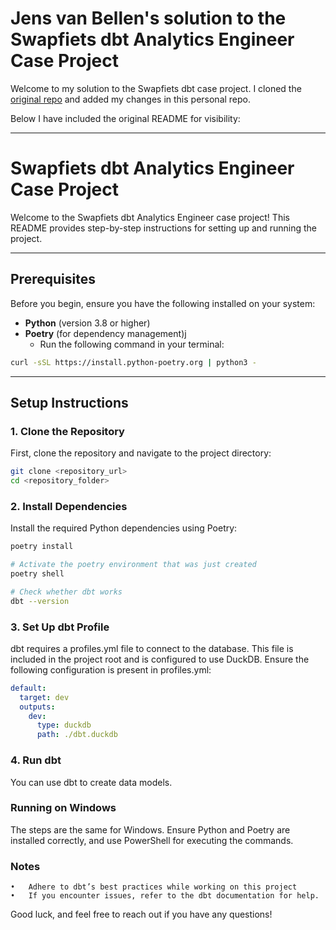 # Jens van Bellen's solution to the Swapfiets dbt Analytics Engineer Case Project

Welcome to my solution to the Swapfiets dbt case project. I cloned the [original repo](https://github.com/swapfiets-data/dbt-template) and added my changes in this personal repo.

Below I have included the original README for visibility:

---

# Swapfiets dbt Analytics Engineer Case Project

Welcome to the Swapfiets dbt Analytics Engineer case project! This README provides step-by-step instructions for setting up and running the project.

---

## Prerequisites

Before you begin, ensure you have the following installed on your system:

- **Python** (version 3.8 or higher)
- **Poetry** (for dependency management)j
  - Run the following command in your terminal: 
```bash
curl -sSL https://install.python-poetry.org | python3 -
```

---

## Setup Instructions

### 1. Clone the Repository

First, clone the repository and navigate to the project directory:

```bash
git clone <repository_url>
cd <repository_folder>
```
### 2. Install Dependencies

Install the required Python dependencies using Poetry:
```bash
poetry install

# Activate the poetry environment that was just created
poetry shell

# Check whether dbt works
dbt --version
```

### 3. Set Up dbt Profile

dbt requires a profiles.yml file to connect to the database. This file is included in the project root and is configured to use DuckDB. Ensure the following configuration is present in profiles.yml:
```yaml
default:
  target: dev
  outputs:
    dev:
      type: duckdb
      path: ./dbt.duckdb
```

### 4. Run dbt

You can use dbt to create data models.

### Running on Windows

The steps are the same for Windows. Ensure Python and Poetry are installed correctly, and use PowerShell for executing the commands.

### Notes

	•	Adhere to dbt’s best practices while working on this project
	•	If you encounter issues, refer to the dbt documentation for help.

Good luck, and feel free to reach out if you have any questions!

